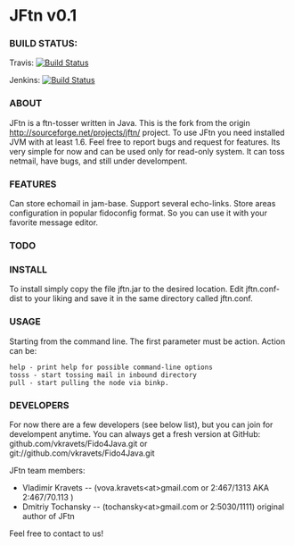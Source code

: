 JFtn v0.1
=========

### BUILD STATUS: 
Travis: [![Build Status](https://secure.travis-ci.org/vkravets/Fido4Java.png?branch=master)](http://travis-ci.org/vkravets/Fido4Java)

Jenkins: [![Build Status](https://jenkins-jftn.rhcloud.com/buildStatus/icon?job=vkravets/Fido4Java/master)](https://jenkins-jftn.rhcloud.com/job/vkravets/job/Fido4Java/job/master/)


### ABOUT
JFtn is a ftn-tosser written in Java. This is the fork from the origin http://sourceforge.net/projects/jftn/ project.
To use JFtn you need installed JVM with at least 1.6.
Feel free to report bugs and request for features.
Its very simple for now and can be used only for read-only system. It can toss netmail, have bugs,
and still under develompent.

### FEATURES
Can store echomail in jam-base.
Support several echo-links.
Store areas configuration in popular fidoconfig format. So you can use it with your favorite message editor.

### TODO

### INSTALL
To install simply copy the file jftn.jar to the desired location. Edit jftn.conf-dist to your liking and
save it in the same directory called jftn.conf.

### USAGE
Starting from the command line. The first parameter must be action. Action can be:

    help - print help for possible command-line options
    tosss - start tossing mail in inbound directory
    pull - start pulling the node via binkp.

### DEVELOPERS
For now there are a few developers (see below list), but you can join for develompent anytime.
You can always get a fresh version at GitHub: github.com/vkravets/Fido4Java.git or git://github.com/vkravets/Fido4Java.git

JFtn team members:

* Vladimir Kravets -- (vova.kravets\<at\>gmail.com or 2:467/1313 AKA 2:467/70.113 )
* Dmitriy Tochansky -- (tochansky\<at\>gmail.com or 2:5030/1111) original author of JFtn

Feel free to contact to us!
